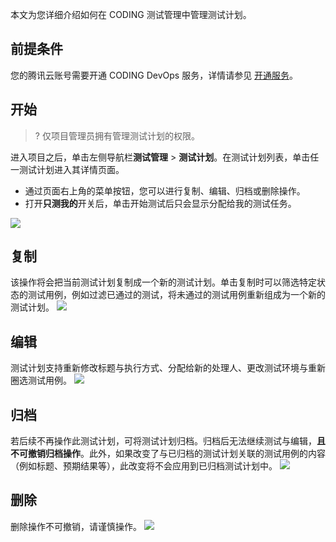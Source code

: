本文为您详细介绍如何在 CODING 测试管理中管理测试计划。

## 前提条件
您的腾讯云账号需要开通 CODING DevOps 服务，详情请参见 [开通服务](https://cloud.tencent.com/document/product/1115/37268)。

## 开始
>? 仅项目管理员拥有管理测试计划的权限。

进入项目之后，单击左侧导航栏**测试管理** > **测试计划**。在测试计划列表，单击任一测试计划进入其详情页面。
- 通过页面右上角的菜单按钮，您可以进行复制、编辑、归档或删除操作。
- 打开**只测我的**开关后，单击开始测试后只会显示分配给我的测试任务。

![](https://qcloudimg.tencent-cloud.cn/raw/58b7caf080136abe3cc0c6d10ccebe5f.png)
[](id:copy)
## 复制
该操作将会把当前测试计划复制成一个新的测试计划。单击复制时可以筛选特定状态的测试用例，例如过滤已通过的测试，将未通过的测试用例重新组成为一个新的测试计划。
![](https://qcloudimg.tencent-cloud.cn/raw/24a538ef968dda1a4dc6cd01e2a7acf9.png)
[](id:edit)
## 编辑
测试计划支持重新修改标题与执行方式、分配给新的处理人、更改测试环境与重新圈选测试用例。
![](https://qcloudimg.tencent-cloud.cn/raw/3026c4e13232cb1bc60c6b92fb4f4219.png)
[](id:archive)
## 归档
若后续不再操作此测试计划，可将测试计划归档。归档后无法继续测试与编辑，**且不可撤销归档操作**。此外，如果改变了与已归档的测试计划关联的测试用例的内容（例如标题、预期结果等），此改变将不会应用到已归档测试计划中。
![](https://qcloudimg.tencent-cloud.cn/raw/4adbb5e6679e1f77fbc945801609e69c.png)
[](id:delete)
## 删除
删除操作不可撤销，请谨慎操作。
![](https://qcloudimg.tencent-cloud.cn/raw/d070119120251d8ba56bab95861d305f.png)
